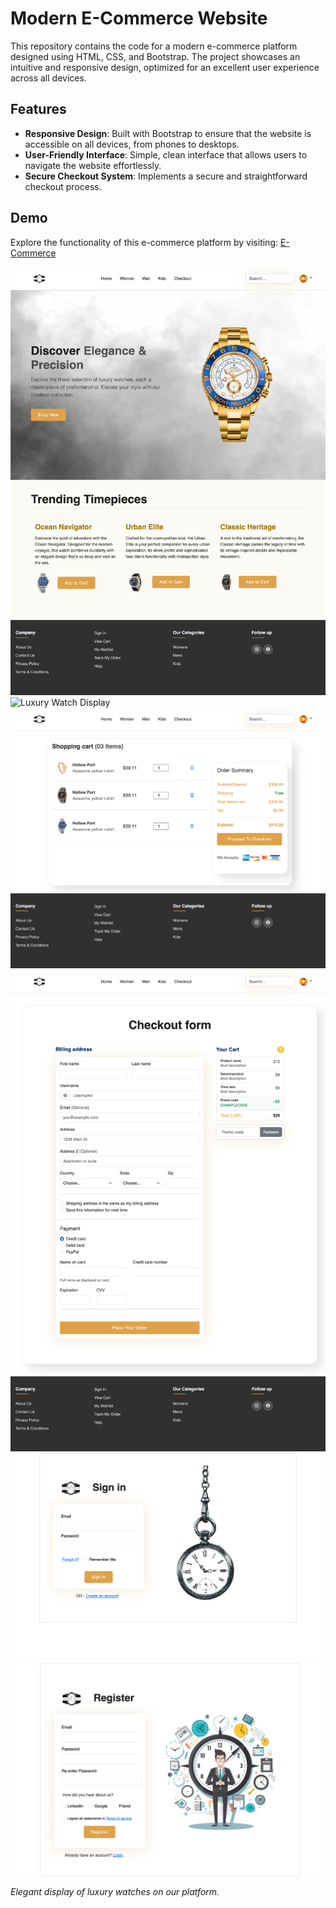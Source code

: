 # Modern E-Commerce Website

This repository contains the code for a modern e-commerce platform designed using HTML, CSS, and Bootstrap. The project showcases an intuitive and responsive design, optimized for an excellent user experience across all devices.

## Features

- **Responsive Design**: Built with Bootstrap to ensure that the website is accessible on all devices, from phones to desktops.
- **User-Friendly Interface**: Simple, clean interface that allows users to navigate the website effortlessly.
- **Secure Checkout System**: Implements a secure and straightforward checkout process.

## Demo

Explore the functionality of this e-commerce platform by visiting: [E-Commerce](http://127.0.0.1:5500/index.html)


![Luxury Watch Display](./images/readme/home.png)
![Luxury Watch Display](./images/readme/product.html.png)
![Luxury Watch Display](./images/readme/cart.html.png)
![Luxury Watch Display](./images/readme/checkout.html.png)
![Luxury Watch Display](./images/readme/login.html.png)
![Luxury Watch Display](./images/readme/register.html.png)


*Elegant display of luxury watches on our platform.*

